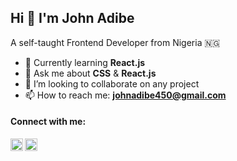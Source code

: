 ## Hi 👋 I'm John Adibe

A self-taught Frontend Developer from Nigeria :nigeria:

- 🌱 Currently learning **React.js**
- 💬 Ask me about **CSS** & **React.js** 
- 👯 I’m looking to collaborate on any project
- 📫 How to reach me: **johnadibe450@gmail.com**


#### Connect with me:

[<img align="left" alt="johnphealipto | Twitter" width="20px" src="https://tutuldevs.github.io/frontloops-photo/loop1/twitter.svg" />][twitter]

[<img align="left" alt="johnadibe | LinkedIn" width="20px" src="https://cdn.jsdelivr.net/npm/simple-icons@v3/icons/linkedin.svg" />][linkedin]

[twitter]: https://twitter.com/johnphealipto
[linkedin]: https://www.linkedin.com/in/johnadibe/

<!-- <br /> -->

<!-- ![John's github stats](https://github-readme-stats.vercel.app/api?username=johnphealipto&show_icons=true&hide_border=true) -->

<!-- - JavaScript ES6 -->
<!-- - NPM package manager -->


<!-- **johnphealipto/johnphealipto** is a ✨ _special_ ✨ repository because its `README.md` (this file) appears on your GitHub profile. -->

<!-- Here are some ideas to get you started: -->

<!-- - 👯 I’m looking to collaborate on ...
- 🤔 I’m looking for help with ...
- 😄 Pronouns: ...
- ⚡ Fun fact: ... -->

